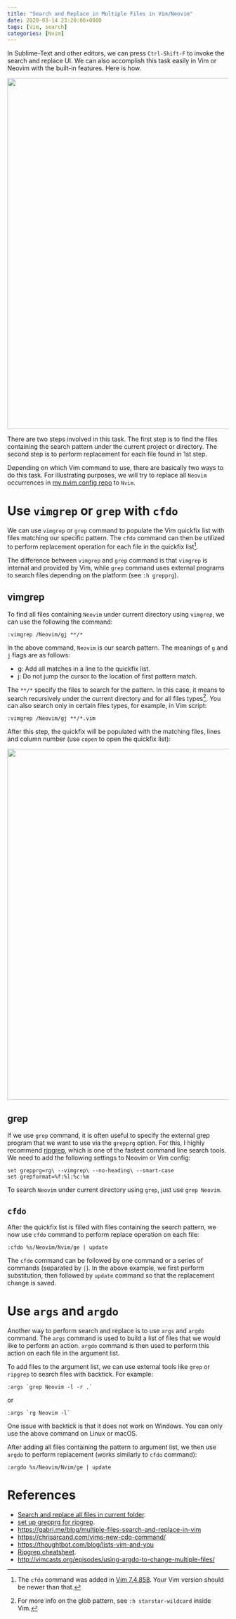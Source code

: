 ```yaml
---
title: "Search and Replace in Multiple Files in Vim/Neovim"
date: 2020-03-14 23:20:06+0800
tags: [Vim, search]
categories: [Nvim]
---
```


In Sublime-Text and other editors, we can press `Ctrl-Shift-F` to invoke the
search and replace UI. We can also accomplish this task easily in Vim or Neovim
with the built-in features. Here is how.

<p align="center">
<img src="https://blog-resource-1257868508.file.myqcloud.com/8KSiBq.png" width="800">
</p>

There are two steps involved in this task. The first step is to find the files
containing the search pattern under the current project or directory. The
second step is to perform replacement for each file found in 1st step.

Depending on which Vim command to use, there are basically two ways to do this
task. For illustrating purposes, we will try to replace all `Neovim`
occurrences in [my nvim config repo](https://github.com/jdhao/nvim-config) to
`Nvim`.

# Use `vimgrep` or `grep` with `cfdo`

We can use `vimgrep` or `grep` command to populate the Vim quickfix list with
files matching our specific pattern. The `cfdo` command can then be utilized to
perform replacement operation for each file in the quickfix list[^1].

The difference between `vimgrep` and `grep` command is that `vimgrep` is
internal and provided by Vim, while `grep` command uses external programs to
search files depending on the platform (see `:h grepprg`).

## vimgrep

To find all files containing `Neovim` under current directory using `vimgrep`,
we can use the following the command:

```vim
:vimgrep /Neovim/gj **/*
```

In the above command, `Neovim` is our search pattern. The meanings of `g` and
`j` flags are as follows:

- g: Add all matches in a line to the quickfix list.
- j: Do not jump the cursor to the location of first pattern match.

The `**/*` specify the files to search for the pattern. In this case, it means
to search recursively under the current directory and for all files types[^2].
You can also search only in certain files types, for example, in Vim script:

```vim
:vimgrep /Neovim/gj **/*.vim
```

After this step, the quickfix will be populated with the matching files, lines
and column number (use `copen` to open the quickfix list):

<p align="center">
<img src="https://blog-resource-1257868508.file.myqcloud.com/8QoPCn.png" width="800">
</p>

## grep

If we use `grep` command, it is often useful to specify the external grep program
that we want to use via the `grepprg` option. For this, I highly recommend
[ripgrep](https://github.com/BurntSushi/ripgrep), which is one of the fastest
command line search tools. We need to add the following settings to Neovim or
Vim config:

```vim
set grepprg=rg\ --vimgrep\ --no-heading\ --smart-case
set grepformat=%f:%l:%c:%m
```

To search `Neovim` under current directory using `grep`, just use `grep
Neovim`.

## `cfdo`

After the quickfix list is filled with files containing the search pattern, we
now use `cfdo` command to perform replace operation on each file:

```vim
:cfdo %s/Neovim/Nvim/ge | update
```

The `cfdo` command can be followed by one command or a series of commands
(separated by `|`). In the above example, we first perform substitution, then
followed by `update` command so that the replacement change is saved.

# Use `args` and `argdo`

Another way to perform search and replace is to use `args` and `argdo` command.
The `args` command is used to build a list of files that we would like to
perform an action. `argdo` command is then used to perform this action on each
file in the argument list.

To add files to the argument list, we can use external tools like `grep` or
`ripgrep` to search files with backtick. For example:

```vim
:args `grep Neovim -l -r .`
```
or

```vim
:args `rg Neovim -l`
```

One issue with backtick is that it does not work on Windows. You can only use
the above command on Linux or macOS.

After adding all files containing the pattern to argument list, we then use
`argdo` to perform replacement (works similarly to `cfdo` command):

```vim
:argdo %s/Neovim/Nvim/ge | update
```

# References

+ [Search and replace all files in current folder](https://vi.stackexchange.com/q/2776/15292).
+ [set up grepprg for ripgrep](https://github.com/BurntSushi/ripgrep/issues/425#issuecomment-381446152).
+ https://gabri.me/blog/multiple-files-search-and-replace-in-vim
+ https://chrisarcand.com/vims-new-cdo-command/
+ https://thoughtbot.com/blog/lists-vim-and-you
+ [Ripgrep cheatsheet](https://jdhao.github.io/2020/02/16/ripgrep_cheat_sheet/).
+ http://vimcasts.org/episodes/using-argdo-to-change-multiple-files/

[^1]: The `cfdo` command was added in [Vim 7.4.858](https://github.com/vim/vim/commit/aa23b379421aa214e6543b06c974594a25799b09). Your Vim version should be newer than that.
[^2]: For more info on the glob pattern, see `:h starstar-wildcard` inside Vim.
